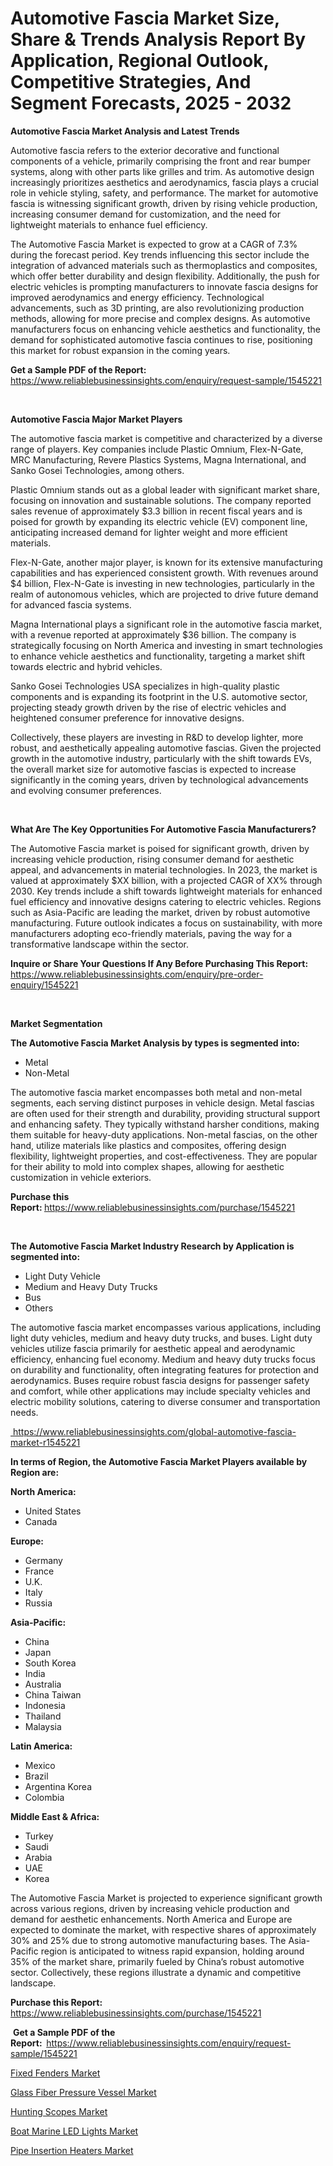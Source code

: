 <p><h1>Automotive Fascia Market Size, Share & Trends Analysis Report By Application, Regional Outlook, Competitive Strategies, And Segment Forecasts, 2025 - 2032</h1></p><p><strong>Automotive Fascia Market Analysis and Latest Trends</strong></p>
<p><p>Automotive fascia refers to the exterior decorative and functional components of a vehicle, primarily comprising the front and rear bumper systems, along with other parts like grilles and trim. As automotive design increasingly prioritizes aesthetics and aerodynamics, fascia plays a crucial role in vehicle styling, safety, and performance. The market for automotive fascia is witnessing significant growth, driven by rising vehicle production, increasing consumer demand for customization, and the need for lightweight materials to enhance fuel efficiency.</p><p>The Automotive Fascia Market is expected to grow at a CAGR of 7.3% during the forecast period. Key trends influencing this sector include the integration of advanced materials such as thermoplastics and composites, which offer better durability and design flexibility. Additionally, the push for electric vehicles is prompting manufacturers to innovate fascia designs for improved aerodynamics and energy efficiency. Technological advancements, such as 3D printing, are also revolutionizing production methods, allowing for more precise and complex designs. As automotive manufacturers focus on enhancing vehicle aesthetics and functionality, the demand for sophisticated automotive fascia continues to rise, positioning this market for robust expansion in the coming years.</p></p>
<p><strong>Get a Sample PDF of the Report:&nbsp;</strong> <a href="https://www.reliablebusinessinsights.com/enquiry/request-sample/1545221?utm_campaign=3048&utm_medium=2&utm_source=Github&utm_content=ia&utm_term=30032025&utm_id=automotive-fascia">https://www.reliablebusinessinsights.com/enquiry/request-sample/1545221</a></p>
<p>&nbsp;</p>
<p><strong>Automotive Fascia Major Market Players</strong></p>
<p><p>The automotive fascia market is competitive and characterized by a diverse range of players. Key companies include Plastic Omnium, Flex-N-Gate, MRC Manufacturing, Revere Plastics Systems, Magna International, and Sanko Gosei Technologies, among others. </p><p>Plastic Omnium stands out as a global leader with significant market share, focusing on innovation and sustainable solutions. The company reported sales revenue of approximately $3.3 billion in recent fiscal years and is poised for growth by expanding its electric vehicle (EV) component line, anticipating increased demand for lighter weight and more efficient materials.</p><p>Flex-N-Gate, another major player, is known for its extensive manufacturing capabilities and has experienced consistent growth. With revenues around $4 billion, Flex-N-Gate is investing in new technologies, particularly in the realm of autonomous vehicles, which are projected to drive future demand for advanced fascia systems.</p><p>Magna International plays a significant role in the automotive fascia market, with a revenue reported at approximately $36 billion. The company is strategically focusing on North America and investing in smart technologies to enhance vehicle aesthetics and functionality, targeting a market shift towards electric and hybrid vehicles.</p><p>Sanko Gosei Technologies USA specializes in high-quality plastic components and is expanding its footprint in the U.S. automotive sector, projecting steady growth driven by the rise of electric vehicles and heightened consumer preference for innovative designs. </p><p>Collectively, these players are investing in R&D to develop lighter, more robust, and aesthetically appealing automotive fascias. Given the projected growth in the automotive industry, particularly with the shift towards EVs, the overall market size for automotive fascias is expected to increase significantly in the coming years, driven by technological advancements and evolving consumer preferences.</p></p>
<p>&nbsp;</p>
<p><strong>What Are The Key Opportunities For Automotive Fascia Manufacturers?</strong></p>
<p><p>The Automotive Fascia market is poised for significant growth, driven by increasing vehicle production, rising consumer demand for aesthetic appeal, and advancements in material technologies. In 2023, the market is valued at approximately $XX billion, with a projected CAGR of XX% through 2030. Key trends include a shift towards lightweight materials for enhanced fuel efficiency and innovative designs catering to electric vehicles. Regions such as Asia-Pacific are leading the market, driven by robust automotive manufacturing. Future outlook indicates a focus on sustainability, with more manufacturers adopting eco-friendly materials, paving the way for a transformative landscape within the sector.</p></p>
<p><strong>Inquire or Share Your Questions If Any Before Purchasing This Report:</strong> <a href="https://www.reliablebusinessinsights.com/enquiry/pre-order-enquiry/1545221?utm_campaign=3048&utm_medium=2&utm_source=Github&utm_content=ia&utm_term=30032025&utm_id=automotive-fascia">https://www.reliablebusinessinsights.com/enquiry/pre-order-enquiry/1545221</a></p>
<p>&nbsp;</p>
<p><strong>Market Segmentation</strong></p>
<p><strong>The Automotive Fascia Market Analysis by types is segmented into:</strong></p>
<p><ul><li>Metal</li><li>Non-Metal</li></ul></p>
<p><p>The automotive fascia market encompasses both metal and non-metal segments, each serving distinct purposes in vehicle design. Metal fascias are often used for their strength and durability, providing structural support and enhancing safety. They typically withstand harsher conditions, making them suitable for heavy-duty applications. Non-metal fascias, on the other hand, utilize materials like plastics and composites, offering design flexibility, lightweight properties, and cost-effectiveness. They are popular for their ability to mold into complex shapes, allowing for aesthetic customization in vehicle exteriors.</p></p>
<p><strong>Purchase this Report:&nbsp;</strong><a href="https://www.reliablebusinessinsights.com/purchase/1545221?utm_campaign=3048&utm_medium=2&utm_source=Github&utm_content=ia&utm_term=30032025&utm_id=automotive-fascia">https://www.reliablebusinessinsights.com/purchase/1545221</a></p>
<p>&nbsp;</p>
<p><strong>The Automotive Fascia Market Industry Research by Application is segmented into:</strong></p>
<p><ul><li>Light Duty Vehicle</li><li>Medium and Heavy Duty Trucks</li><li>Bus</li><li>Others</li></ul></p>
<p><p>The automotive fascia market encompasses various applications, including light duty vehicles, medium and heavy duty trucks, and buses. Light duty vehicles utilize fascia primarily for aesthetic appeal and aerodynamic efficiency, enhancing fuel economy. Medium and heavy duty trucks focus on durability and functionality, often integrating features for protection and aerodynamics. Buses require robust fascia designs for passenger safety and comfort, while other applications may include specialty vehicles and electric mobility solutions, catering to diverse consumer and transportation needs.</p></p>
<p><a href="https://www.reliablebusinessinsights.com/global-automotive-fascia-market-r1545221?utm_campaign=3048&utm_medium=2&utm_source=Github&utm_content=ia&utm_term=30032025&utm_id=automotive-fascia">&nbsp;https://www.reliablebusinessinsights.com/global-automotive-fascia-market-r1545221</a></p>
<p><strong>In terms of Region, the Automotive Fascia Market Players available by Region are:</strong></p>
<p>
    <p> <strong> North America: </strong>
        <ul>
            <li>United States</li>
            <li>Canada</li>
        </ul>
        </p> 
    <p> <strong> Europe: </strong>
        <ul>
            <li>Germany</li>
            <li>France</li>
            <li>U.K.</li>
            <li>Italy</li>
            <li>Russia</li>
        </ul>
        </p> 
    <p> <strong> Asia-Pacific: </strong>
        <ul>
            <li>China</li>
            <li>Japan</li>
            <li>South Korea</li>
            <li>India</li>
            <li>Australia</li>
            <li>China Taiwan</li>
            <li>Indonesia</li>
            <li>Thailand</li>
            <li>Malaysia</li>
        </ul>
        </p> 
    <p> <strong> Latin America: </strong>
        <ul>
            <li>Mexico</li>
            <li>Brazil</li>
            <li>Argentina Korea</li>
            <li>Colombia</li>
        </ul>
        </p> 
    <p> <strong> Middle East & Africa: </strong>
        <ul>
            <li>Turkey</li>
            <li>Saudi</li>
            <li>Arabia</li>
            <li>UAE</li>
            <li>Korea</li>
        </ul>
    </p>
    </p>
<p><p>The Automotive Fascia Market is projected to experience significant growth across various regions, driven by increasing vehicle production and demand for aesthetic enhancements. North America and Europe are expected to dominate the market, with respective shares of approximately 30% and 25% due to strong automotive manufacturing bases. The Asia-Pacific region is anticipated to witness rapid expansion, holding around 35% of the market share, primarily fueled by China’s robust automotive sector. Collectively, these regions illustrate a dynamic and competitive landscape.</p></p>
<p><strong>Purchase this Report: </strong><a href="https://www.reliablebusinessinsights.com/purchase/1545221?utm_campaign=3048&utm_medium=2&utm_source=Github&utm_content=ia&utm_term=30032025&utm_id=automotive-fascia">https://www.reliablebusinessinsights.com/purchase/1545221</a></p>
<p>&nbsp;<strong>Get a Sample PDF of the Report:&nbsp;&nbsp;</strong><a href="https://www.reliablebusinessinsights.com/enquiry/request-sample/1545221?utm_campaign=3048&utm_medium=2&utm_source=Github&utm_content=ia&utm_term=30032025&utm_id=automotive-fascia">https://www.reliablebusinessinsights.com/enquiry/request-sample/1545221</a></p>
<p><strong></strong></p>
<p><p><a href="https://www.linkedin.com/pulse/challenges-opportunities-fixed-fenders-market-sales-volume-share-oji0f?utm_campaign=3048&utm_medium=2&utm_source=Github&utm_content=ia&utm_term=30032025&utm_id=automotive-fascia">Fixed Fenders Market</a></p><p><a href="https://www.linkedin.com/pulse/evolvingglass-fiber-pressure-vessel-marketdynamics-types-h5xvf?utm_campaign=3048&utm_medium=2&utm_source=Github&utm_content=ia&utm_term=30032025&utm_id=automotive-fascia">Glass Fiber Pressure Vessel Market</a></p><p><a href="https://www.linkedin.com/pulse/mapping-hunting-scopes-market-trends-challenges-breakthroughs-sxpmf?utm_campaign=3048&utm_medium=2&utm_source=Github&utm_content=ia&utm_term=30032025&utm_id=automotive-fascia">Hunting Scopes Market</a></p><p><a href="https://www.linkedin.com/pulse/boat-marine-led-lights-market-analysis-report-2025-2032-rl4pf?utm_campaign=3048&utm_medium=2&utm_source=Github&utm_content=ia&utm_term=30032025&utm_id=automotive-fascia">Boat Marine LED Lights Market</a></p><p><a href="https://www.linkedin.com/pulse/in-depth-analysis-pipe-insertion-heaters-market-2025-2032-vxtlf?utm_campaign=3048&utm_medium=2&utm_source=Github&utm_content=ia&utm_term=30032025&utm_id=automotive-fascia">Pipe Insertion Heaters Market</a></p></p>